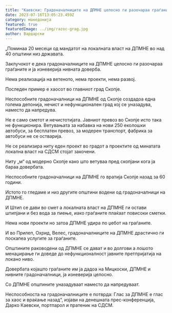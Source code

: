 ```yaml
---
title: "Каевски: Градоначалниците на ДПМНЕ целосно ги разочараа граѓаните"
date: 2023-07-16T13:05:23.459Z
category: македонија
featured: true
featuredImage: ../img/razoc-grag.jpg
author: Вардарски
---
```

<!--StartFragment-->

„Поминаа 20 месеци од мандатот на локалната власт на ДПМНЕ во над 40 општини низ државата.

Заклучокот е дека градоначалниците на ДПМНЕ целосно ги разочараа граѓаните и ја изневерија нивната доверба.

Нема реализација на ветеното, нема проекти, нема развој.

Последен пример е хаосот во главниот град Скопје.

Неспособните градоначалници на ДПМНЕ од Скопје создадоа една голема депонија, нечист и нефункционален град кој се уназадува, наместо да напредува.

Не е само сметот и нечистотијата. Јавниот превоз во Скопје исто така не функционира. Ветувањата за набавка на нови 250 еколошки автобуси, за бесплатен превоз, за модерен транспорт, фабрика за автобуси не се остварија.

Не се реализира ниту еден проект во градот а проектите од минатата локална власт на СДСМ стојат закочени.

Ниту „м“ од модерно Скопје како што ветуваа пред скопјани кога ја бараа довербата.

Неспособните градоначалници на ДПМНЕ го вратија Скопје назад за 60 години.

Истото го гледаме и низ другите општини водени од градоначалници на ДПМНЕ.

И Штип се дави во смет а локалната власт на ДПМНЕ ги остави штипјани и без вода за пиење, иако граѓаните плаќаат повисоки сметки.

Нема нови проекти но затоа ДПМНЕ удира по џебот на граѓаните.

И во Прилеп, Охрид, Велес, градоначалниците на ДПМНЕ драстично ги поскапеа услугите за граѓаните.

Општините раководени од ДПМНЕ се дават и во долгови а лошото менаџирање ги доведе до нефункционалност јавните претпријатија на локано ниво.

Довербата којашто граѓаните им ја дадоа на Мицкоски, ДПМНЕ и нивните градоначалници, ја изневерија целосно.

Со ДПМНЕ општините уназадуваат наместо да напредуваат.

Неспособноста на градоначалниците е потврда: Глас за ДПМНЕ е глас за хаос и враќање назад“, изјави на денешната прес-конференција, Дарко Каевски, портпарол и пратеник на СДСМ.

<!--EndFragment-->